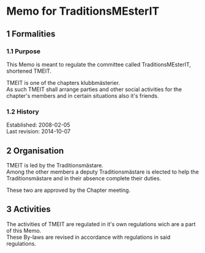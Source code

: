 # Memo for TraditionsMEsterIT

## 1 Formalities
### 1.1 Purpose
This Memo is meant to regulate the committee called TraditionsMEsterIT, shortened TMEIT.

TMEIT is one of the chapters klubbmästerier.  
As such TMEIT shall arrange parties and other social activities for the chapter's members and in certain situations also it's friends.

### 1.2 History
Established: 2008-02-05  
Last revision: 2014-10-07

## 2 Organisation
TMEIT is led by the Traditionsmästare.  
Among the other members a deputy Traditionsmästare is elected to help the Traditionsmästare and in their absence complete their duties.

These two are approved by the Chapter meeting.

## 3 Activities
The activities of TMEIT are regulated in it's own regulations wich are a part of this Memo.  
These By-laws are revised in accordance with regulations in said regulations.
